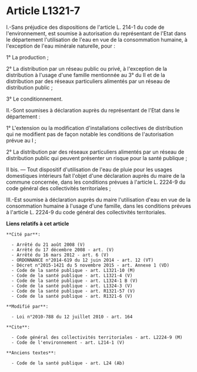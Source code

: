# Article L1321-7

I.-Sans préjudice des dispositions de l'article L. 214-1 du code de l'environnement, est soumise à autorisation du
représentant de l'Etat dans le département l'utilisation de l'eau en vue de la consommation humaine, à l'exception de l'eau
minérale naturelle, pour : 

1° La production ; 

2° La distribution par un réseau public ou privé, à l'exception de la distribution à l'usage d'une famille mentionnée au 3°
du II et de la distribution par des réseaux particuliers alimentés par un réseau de distribution public ; 

3° Le conditionnement. 

II.-Sont soumises à déclaration auprès du représentant de l'Etat dans le département : 

1° L'extension ou la modification d'installations collectives de distribution qui ne modifient pas de façon notable les
conditions de l'autorisation prévue au I ; 

2° La distribution par des réseaux particuliers alimentés par un réseau de distribution public qui peuvent présenter un
risque pour la santé publique ; 

II bis. ― Tout dispositif d'utilisation de l'eau de pluie pour les usages domestiques intérieurs fait l'objet d'une
déclaration auprès du maire de la commune concernée, dans les conditions prévues à l'article L. 2224-9 du code général des
collectivités territoriales ; 

III.-Est soumise à déclaration auprès du maire l'utilisation d'eau en vue de la consommation humaine à l'usage d'une famille,
dans les conditions prévues à l'article L. 2224-9 du code général des collectivités territoriales.

**Liens relatifs à cet article**

	**Cité par**:

	  - Arrêté du 21 août 2008 (V)
	  - Arrêté du 17 décembre 2008 - art. (V)
	  - Arrêté du 16 mars 2012 - art. 6 (V)
	  - ORDONNANCE n°2014-619 du 12 juin 2014 - art. 12 (VT)
	  - Décret n°2015-1421 du 5 novembre 2015 - art. Annexe 1 (VD)
	  - Code de la santé publique - art. L1321-10 (M)
	  - Code de la santé publique - art. L1321-4 (V)
	  - Code de la santé publique - art. L1324-1 B (V)
	  - Code de la santé publique - art. L1324-3 (V)
	  - Code de la santé publique - art. R1321-57 (V)
	  - Code de la santé publique - art. R1321-6 (V)

	**Modifié par**:

	  - Loi n°2010-788 du 12 juillet 2010 - art. 164

	**Cite**:

	  - Code général des collectivités territoriales - art. L2224-9 (M)
	  - Code de l'environnement - art. L214-1 (V)

	**Anciens textes**:

	  - Code de la santé publique - art. L24 (Ab)
